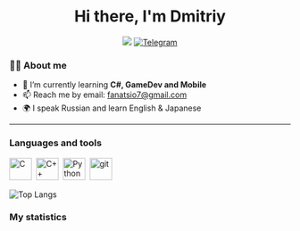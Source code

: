 <div id="header" align="center">
    <h1>Hi there, I'm  Dmitriy </h1>
</div>

<div id="socials" align="center">
    <img src="https://img.shields.io/badge/Exercism-7029F5?logo=exercism&logoColor=white&style=for-the-badge"/>
    <a href="https://t.me/fanatsio">
        <img src="https://img.shields.io/badge/Telegram-blue?style=for-the-badge&logo=telegram&logoColor=white" alt="Telegram"/>
    </a>
</div>

### :man_technologist: About me
- 🌱 I’m currently learning **C#, GameDev and Mobile**
- 📫 Reach me by email: fanatsio7@gmail.com
- 🌍 I speak Russian and learn English & Japanese

---

### Languages and tools

<img src="https://cdn.jsdelivr.net/gh/devicons/devicon/icons/c/c-original.svg" title="C" width="40" height="40"/>&nbsp;
<img src="https://cdn.jsdelivr.net/gh/devicons/devicon/icons/cplusplus/cplusplus-original.svg" title="C++" width="40" height="40"/>&nbsp;
<img src="https://cdn.jsdelivr.net/gh/devicons/devicon/icons/python/python-original.svg" title="Python" width="40" height="40"/>&nbsp;
<img src="https://cdn.jsdelivr.net/gh/devicons/devicon/icons/git/git-plain.svg" title="git" width="40" height="40"/>&nbsp;

![Top Langs](https://github-readme-stats.vercel.app/api/top-langs/?username=Fanatsio&layout=compact&theme=radical)

### My statistics

<div id="stat" align="center">
    <img src="https://github-profile-summary-cards.vercel.app/api/cards/profile-details?username=Fanatsio&theme=github_dark" alt=""/>
</div>
